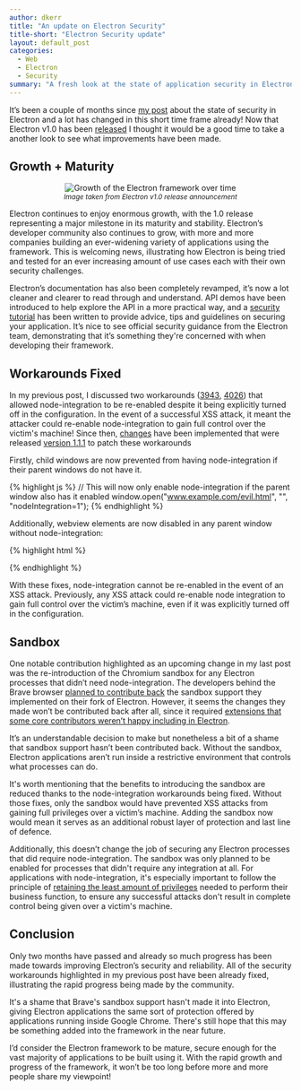 ```yaml
---
author: dkerr
title: "An update on Electron Security"
title-short: "Electron Security update"
layout: default_post
categories:
  - Web
  - Electron
  - Security
summary: "A fresh look at the state of application security in Electron"
---
```


It’s been a couple of months since [my post](http://blog.scottlogic.com/2016/03/09/As-It-Stands-Electron-Security.html) about the state of security in Electron and a lot has changed in this short time frame already! Now that Electron v1.0 has been [released](http://electron.atom.io/blog/2016/05/11/electron-1-0) I thought it would be a good time to take a another look to see what improvements have been made.

## Growth + Maturity

<p style="text-align: center">
	<img src='{{ site.github.url }}/dkerr/assets/electron-growth.png' title="Electron Growth" alt="Growth of the Electron framework over time" />
	<br />
	<span style="font-style: italic; font-size: 12px">Image taken from Electron v1.0 release announcement</span>
</p>

Electron continues to enjoy enormous growth, with the 1.0 release representing a major milestone in its maturity and stability. Electron’s developer community also continues to grow, with more and more companies building an ever-widening variety of applications using the framework. This is welcoming news, illustrating how Electron is being tried and tested for an ever increasing amount of use cases each with their own security challenges.

Electron’s documentation has also been completely revamped, it’s now a lot cleaner and clearer to read through and understand. API demos have been introduced to help explore the API in a more practical way, and a [security tutorial](http://electron.atom.io/docs/tutorial/security/) has been written to provide advice, tips and guidelines on securing your application. It’s nice to see official security guidance from the Electron team, demonstrating that it’s something they're concerned with when developing their framework.

## Workarounds Fixed

In my previous post, I discussed two workarounds ([3943](https://github.com/electron/electron/issues/3943), [4026](https://github.com/electron/electron/issues/4026)) that allowed node-integration to be re-enabled despite it being explicitly turned off in the configuration. In the event of a successful XSS attack, it meant the attacker could re-enable node-integration to gain full control over the victim's machine! Since then, [changes](https://github.com/electron/electron/pull/4897) have been implemented that were released [version 1.1.1](https://github.com/electron/electron/releases/tag/v1.1.1) to patch these workarounds

Firstly, child windows are now prevented from having node-integration if their parent windows do not have it. 

{% highlight js %}
// This will now only enable node-integration if the parent window also has it enabled
window.open("www.example.com/evil.html", "", "nodeIntegration=1");
{% endhighlight %}

Additionally, webview elements are now disabled in any parent window without node-integration:

{% highlight html %}
<!-- webview elements are now disabled if the parent window doesn’t have node integration -->
<webview src="data:text/html,<script>var fs = require('fs')</script>" nodeintegration></webview>
{% endhighlight %}

With these fixes, node-integration cannot be re-enabled in the event of an XSS attack. Previously, any XSS attack could re-enable node integration to gain full control over the victim’s machine, even if it was explicitly turned off in the configuration.

## Sandbox

One notable contribution highlighted as an upcoming change in my last post was the re-introduction of the Chromium sandbox for any Electron processes that didn’t need node-integration. The developers behind the Brave browser [planned to contribute back](https://github.com/electron/electron/issues/3943#issuecomment-205559782) the sandbox support they implemented on their fork of Electron. However, it seems the changes they made won’t be contributed back after all, since it required [extensions that some core contributors weren’t happy including in Electron](https://github.com/electron/electron/issues/3943#issuecomment-218844210).

It’s an understandable decision to make but nonetheless a bit of a shame that sandbox support hasn’t been contributed back. Without the sandbox, Electron applications aren’t run inside a restrictive environment that controls what processes can do. 

It's worth mentioning that the benefits to introducing the sandbox are reduced thanks to the node-integration workarounds being fixed. Without those fixes, only the sandbox would have prevented XSS attacks from gaining full privileges over a victim’s machine. Adding the sandbox now would mean it serves as an additional robust layer of protection and last line of defence.

Additionally, this doesn’t change the job of securing any Electron processes that did require node-integration. The sandbox was only planned to be enabled for processes that didn't require any integration at all. For applications with node-integration, it's especially important to follow the principle of [retaining the least amount of privileges](https://www.owasp.org/index.php/Secure_Coding_Principles#Principle_of_Least_privilege) needed to perform their business function, to ensure any successful attacks don't result in complete control being given over a victim's machine.

## Conclusion

Only two months have passed and already so much progress has been made towards improving Electron’s security and reliability. All of the security workarounds highlighted in my previous post have been already fixed, illustrating the rapid progress being made by the community.

It's a shame that Brave's sandbox support hasn't made it into Electron, giving Electron applications the same sort of protection offered by applications running inside Google Chrome. There's still hope that this may be something added into the framework in the near future.

I’d consider the Electron framework to be mature, secure enough for the vast majority of applications to be built using it. With the rapid growth and progress of the framework, it won’t be too long before more and more people share my viewpoint!